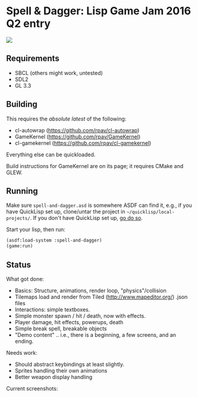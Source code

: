 # Spell & Dagger: Lisp Game Jam 2016 Q2 entry

<img src="http://ogmo.mephle.net/lgj/final2.gif">

## Requirements

* SBCL (others might work, untested)
* SDL2
* GL 3.3

## Building

This requires the *absolute latest* of the following:

* cl-autowrap        (https://github.com/rpav/cl-autowrap)
* GameKernel         (https://github.com/rpav/GameKernel)
* cl-gamekernel      (https://github.com/rpav/cl-gamekernel)

Everything else can be quickloaded.

Build instructions for GameKernel are on its page; it requires CMake
and GLEW.

## Running

Make sure `spell-and-dagger.asd` is somewhere ASDF can find it, e.g.,
if you have QuickLisp set up, clone/untar the project in
`~/quicklisp/local-projects/`.  If you don't have QuickLisp set up,
[go do so](https://www.quicklisp.org/beta/).

Start your lisp, then run:

```lisp
(asdf:load-system :spell-and-dagger)
(game:run)
```

## Status

What got done:

* Basics: Structure, animations, render loop, "physics"/collision
* Tilemaps load and render from Tiled (http://www.mapeditor.org/) .json files
* Interactions: simple textboxes.
* Simple monster spawn / hit / death, now with effects.
* Player damage, hit effects, powerups, death
* Simple break spell, breakable objects
* "Demo content" .. i.e., there is a beginning, a few screens, and an
  ending.

Needs work:

* Should abstract keybindings at least slightly.
* Sprites handling their own animations
* Better weapon display handling

Current screenshots:
